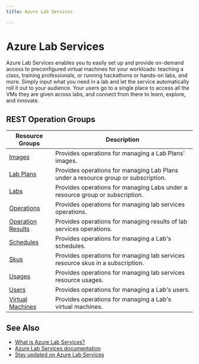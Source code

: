 ```yaml
---
title: Azure Lab Services
 
---
```

 
# Azure Lab Services
 

 
Azure Lab Services enables you to easily set up and provide on-demand access to preconfigured virtual machines for your workloads: teaching a class, training professionals, or running hackathons or hands-on labs, and more. Simply input what you need in a lab and let the service automatically roll it out to your audience. Your users go to a single place to access all the VMs they are given across labs, and connect from there to learn, explore, and innovate. 
 

 
## REST Operation Groups
 
 
 
| Resource Groups                                 | Description                                                                                                          |
|-------------------------------------------------|----------------------------------------------------------------------------------------------------------------------|
| [Images](xref:management.azure.com.labservices.images)   | Provides operations for managing a Lab Plans' images.                                                       | 
| [Lab Plans](xref:management.azure.com.labservices.labplans)                  | Provides operations for managing Lab Plans under a resource group or subscription.      |                                            | 
| [Labs](xref:management.azure.com.labservices.labs)                                  | Provides operations for managing Labs under a resource group or subscription.    |                                              | 
| [Operations](xref:management.azure.com.labservices.operations)                   | Provides operations for managing lab services operations.                           |
| [Operation Results](xref:management.azure.com.labservices.operationresults)               | Provides operations for managing results of lab services operations.       |                                          | 
| [Schedules](xref:management.azure.com.labservices.schedules)                   | Provides operations for managing a Lab's schedules.                                   | 
| [Skus](xref:management.azure.com.labservices.skus)                   | Provides operations for managing lab services resource skus in a subscription.                  | 
| [Usages](xref:management.azure.com.labservices.usages)                   | Provides operations for managing lab services resource usages.                              | 
| [Users](xref:management.azure.com.labservices.users)                                | Provides operations for managing a Lab's users.                                  | 
| [Virtual Machines](xref:management.azure.com.labservices.virtualmachines)                   | Provides operations for managing a Lab's virtual machines.               |
 

 
## See Also
 

 
- [What is Azure Lab Services?](https://azure.microsoft.com/services/lab-services/) 
- [Azure Lab Services documentation](https://docs.microsoft.com/azure/lab-services/)
- [Stay updated on Azure Lab Services](https://azure.microsoft.com/updates/?product=lab-services)
 

 